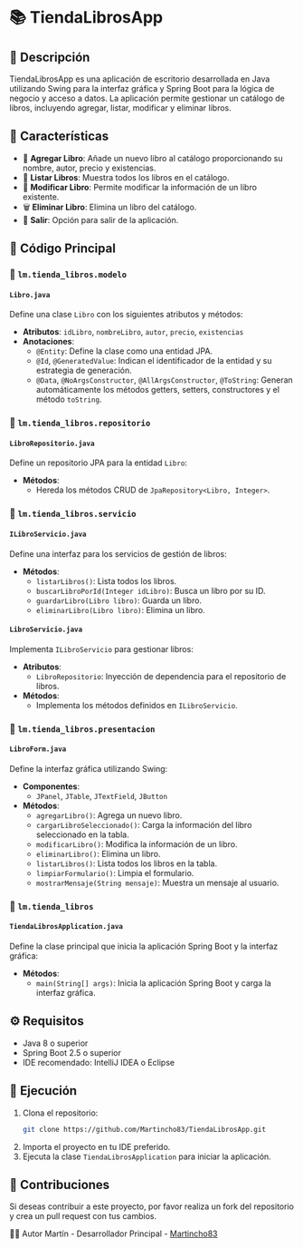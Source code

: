 # 📚 TiendaLibrosApp

## 📖 Descripción
TiendaLibrosApp es una aplicación de escritorio desarrollada en Java utilizando Swing para la interfaz gráfica y Spring Boot para la lógica de negocio y acceso a datos. La aplicación permite gestionar un catálogo de libros, incluyendo agregar, listar, modificar y eliminar libros.

## 🌟 Características
- 📕 **Agregar Libro**: Añade un nuevo libro al catálogo proporcionando su nombre, autor, precio y existencias.
- 📑 **Listar Libros**: Muestra todos los libros en el catálogo.
- 📝 **Modificar Libro**: Permite modificar la información de un libro existente.
- 🗑️ **Eliminar Libro**: Elimina un libro del catálogo.
- 🚪 **Salir**: Opción para salir de la aplicación.

## 📝 Código Principal

### 📂 `lm.tienda_libros.modelo`

#### `Libro.java`
Define una clase `Libro` con los siguientes atributos y métodos:
- **Atributos**: `idLibro`, `nombreLibro`, `autor`, `precio`, `existencias`
- **Anotaciones**:
  - `@Entity`: Define la clase como una entidad JPA.
  - `@Id`, `@GeneratedValue`: Indican el identificador de la entidad y su estrategia de generación.
  - `@Data`, `@NoArgsConstructor`, `@AllArgsConstructor`, `@ToString`: Generan automáticamente los métodos getters, setters, constructores y el método `toString`.

### 📂 `lm.tienda_libros.repositorio`

#### `LibroRepositorio.java`
Define un repositorio JPA para la entidad `Libro`:
- **Métodos**:
  - Hereda los métodos CRUD de `JpaRepository<Libro, Integer>`.

### 📂 `lm.tienda_libros.servicio`

#### `ILibroServicio.java`
Define una interfaz para los servicios de gestión de libros:
- **Métodos**:
  - `listarLibros()`: Lista todos los libros.
  - `buscarLibroPorId(Integer idLibro)`: Busca un libro por su ID.
  - `guardarLibro(Libro libro)`: Guarda un libro.
  - `eliminarLibro(Libro libro)`: Elimina un libro.

#### `LibroServicio.java`
Implementa `ILibroServicio` para gestionar libros:
- **Atributos**:
  - `LibroRepositorio`: Inyección de dependencia para el repositorio de libros.
- **Métodos**:
  - Implementa los métodos definidos en `ILibroServicio`.

### 📂 `lm.tienda_libros.presentacion`

#### `LibroForm.java`
Define la interfaz gráfica utilizando Swing:
- **Componentes**:
  - `JPanel`, `JTable`, `JTextField`, `JButton`
- **Métodos**:
  - `agregarLibro()`: Agrega un nuevo libro.
  - `cargarLibroSeleccionado()`: Carga la información del libro seleccionado en la tabla.
  - `modificarLibro()`: Modifica la información de un libro.
  - `eliminarLibro()`: Elimina un libro.
  - `listarLibros()`: Lista todos los libros en la tabla.
  - `limpiarFormulario()`: Limpia el formulario.
  - `mostrarMensaje(String mensaje)`: Muestra un mensaje al usuario.

### 📂 `lm.tienda_libros`

#### `TiendaLibrosApplication.java`
Define la clase principal que inicia la aplicación Spring Boot y la interfaz gráfica:
- **Métodos**:
  - `main(String[] args)`: Inicia la aplicación Spring Boot y carga la interfaz gráfica.

## ⚙️ Requisitos
- Java 8 o superior
- Spring Boot 2.5 o superior
- IDE recomendado: IntelliJ IDEA o Eclipse

## 🚀 Ejecución
1. Clona el repositorio:
   ```bash
   git clone https://github.com/Martincho83/TiendaLibrosApp.git

2. Importa el proyecto en tu IDE preferido.
3. Ejecuta la clase `TiendaLibrosApplication` para iniciar la aplicación.
   
## 🤝 Contribuciones
Si deseas contribuir a este proyecto, por favor realiza un fork del repositorio y crea un pull request con tus cambios.

👨‍💻 Autor
Martín - Desarrollador Principal - [Martincho83](https://github.com/Martincho83)

